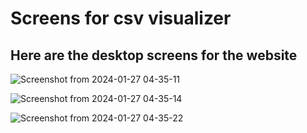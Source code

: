 # Screens for csv visualizer

## Here are the desktop screens for the website

![Screenshot from 2024-01-27 04-35-11](https://github.com/aqsaaqeel/csv-visualizer/assets/85514520/1618d095-ffbd-418f-a1ed-14650d4fef6f)

![Screenshot from 2024-01-27 04-35-14](https://github.com/aqsaaqeel/csv-visualizer/assets/85514520/46088b42-9c27-40ac-8e25-e9c3a70a823d)

![Screenshot from 2024-01-27 04-35-22](https://github.com/aqsaaqeel/csv-visualizer/assets/85514520/4c5d6ed9-5464-4f64-ba34-29b8e5e14a3a)
